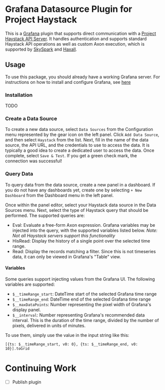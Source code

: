 # Grafana Datasource Plugin for Project Haystack

This is a [Grafana](https://grafana.com/grafana/) plugin that supports direct communication with a
[Project Haystack API Server](https://project-haystack.org/doc/docHaystack/HttpApi). It handles authentication
and supports standard Haystack API operations as well as custom Axon execution, which is supported by
[SkySpark](https://skyfoundry.com/product) and [Haxall](https://haxall.io/).

## Usage

To use this package, you should already have a working Grafana server. For instructions on how to install and configure
Grafana, see [here](https://grafana.com/docs/grafana/latest/)

### Installation

TODO

### Create a Data Source

To create a new data source, select `Data Sources` from the Configuration menu represented by the gear icon on the left
panel. Click `Add Data Source`, and then select `Haystack` from the list. Next, fill in the name of the data source,
the API URL, and the credentials to use to access the data. It is typically a good idea to create a dedicated user
to access the data. Once complete, select `Save & Test`. If you get a green check mark, the connection was successful!

### Query Data

To query data from the data source, create a new panel in a dashboard. If you do not have any dashboards yet, create
one by selecting `+ New Dashboard` from the Dashboard menu in the left panel.

Once within the panel editor, select your Haystack data source in the Data Sources menu. Next, select the type of
Haystack query that should be performed. The supported queries are:

- Eval: Evaluate a free-form Axon expression. Grafana variables may be injected into the query, with the supported
variables listed below. *Note: Not all Haystack servers support this functionality*
- HisRead: Display the history of a single point over the selected time range.
- Read: Display the records matching a filter. Since this is not timeseries data, it can only be viewed in Grafana's
"Table" view.

#### Variables

Some queries support injecting values from the Grafana UI. The following variables are supported:

- `$__timeRange_start`: DateTime start of the selected Grafana time range
- `$__timeRange_end`: DateTime end of the selected Grafana time range
- `$__maxDataPoints`: Number representing the pixel width of Grafana's display panel.
- `$__interval`: Number representing Grafana's recommended data interval. This is the duration of the time range, 
divided by the number of pixels, delivered in units of minutes.

To use them, simply use the value in the input string like this:

```
[{ts: $__timeRange_start, v0: 0}, {ts: $__timeRange_end, v0: 10}].toGrid
```

# Continuing Work

* [ ] Publish plugin